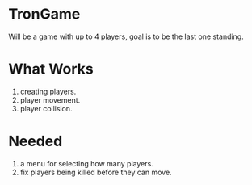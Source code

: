 TronGame
========
Will be a game with up to 4 players, goal is to be the last one standing.

What Works
==========
1. creating players.
2. player movement.
3. player collision.

Needed
======
1. a menu for selecting how many players.
2. fix players being killed before they can move.
